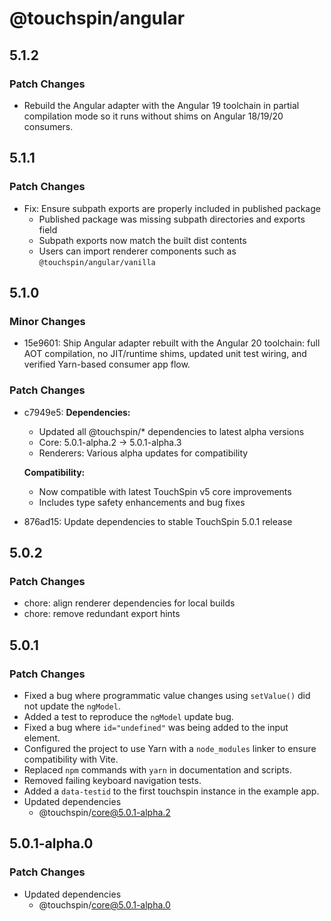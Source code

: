 # @touchspin/angular

## 5.1.2

### Patch Changes

- Rebuild the Angular adapter with the Angular 19 toolchain in partial compilation mode so it runs without shims on Angular 18/19/20 consumers.

## 5.1.1

### Patch Changes

- Fix: Ensure subpath exports are properly included in published package
  - Published package was missing subpath directories and exports field
  - Subpath exports now match the built dist contents
  - Users can import renderer components such as `@touchspin/angular/vanilla`

## 5.1.0

### Minor Changes

- 15e9601: Ship Angular adapter rebuilt with the Angular 20 toolchain: full AOT compilation, no JIT/runtime shims, updated unit test wiring, and verified Yarn-based consumer app flow.

### Patch Changes

- c7949e5: **Dependencies:**

  - Updated all @touchspin/\* dependencies to latest alpha versions
  - Core: 5.0.1-alpha.2 → 5.0.1-alpha.3
  - Renderers: Various alpha updates for compatibility

  **Compatibility:**

  - Now compatible with latest TouchSpin v5 core improvements
  - Includes type safety enhancements and bug fixes

- 876ad15: Update dependencies to stable TouchSpin 5.0.1 release

## 5.0.2

### Patch Changes

- chore: align renderer dependencies for local builds
- chore: remove redundant export hints

## 5.0.1

### Patch Changes

- Fixed a bug where programmatic value changes using `setValue()` did not update the `ngModel`.
- Added a test to reproduce the `ngModel` update bug.
- Fixed a bug where `id="undefined"` was being added to the input element.
- Configured the project to use Yarn with a `node_modules` linker to ensure compatibility with Vite.
- Replaced `npm` commands with `yarn` in documentation and scripts.
- Removed failing keyboard navigation tests.
- Added a `data-testid` to the first touchspin instance in the example app.
- Updated dependencies
  - @touchspin/core@5.0.1-alpha.2

## 5.0.1-alpha.0

### Patch Changes

- Updated dependencies
  - @touchspin/core@5.0.1-alpha.0
